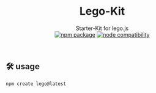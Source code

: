 <h1 align="center">
    Lego-Kit
</h1>
<p align="center">
    Starter-Kit for lego.js
    <br/>
    <a href="https://npmjs.com/package/legokit"><img src="https://badgen.net/npm/v/legokit" alt="npm package"></a> <a href="https://nodejs.org/en/about/releases/"><img src="https://img.shields.io/node/v/legokit" alt="node compatibility"></a>
</p>
<br/>


## 🛠 usage
```zsh
npm create lego@latest
```
